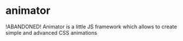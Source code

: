 animator
========

!ABANDONED! Animator is a little JS framework which allows to create simple and advanced CSS animations